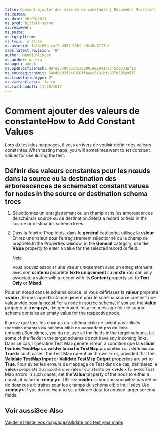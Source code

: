 ```yaml
---
title: Comment ajouter des valeurs de constante | Documents Microsoft
ms.custom: 
ms.date: 06/08/2017
ms.prod: biztalk-server
ms.reviewer: 
ms.suite: 
ms.tgt_pltfrm: 
ms.topic: article
ms.assetid: f46bf66e-caf2-4352-930f-c3c43a5717c3
caps.latest.revision: "8"
author: MandiOhlinger
ms.author: mandia
manager: anneta
ms.openlocfilehash: 9d7ea539b778cc382991e82841dec45db5316f18
ms.sourcegitcommit: 5abd0ed3f9e4858ffaaec5481bfa8878595e95f7
ms.translationtype: MT
ms.contentlocale: fr-FR
ms.lasthandoff: 11/28/2017
---
```

# <a name="how-to-add-constant-values"></a><span data-ttu-id="8f1f1-102">Comment ajouter des valeurs de constante</span><span class="sxs-lookup"><span data-stu-id="8f1f1-102">How to Add Constant Values</span></span>
<span data-ttu-id="8f1f1-103">Lors du test des mappages, il vous arrivera de vouloir définir des valeurs constantes.</span><span class="sxs-lookup"><span data-stu-id="8f1f1-103">When testing maps, you will sometimes want to set constant values for use during the test.</span></span>  
  
## <a name="set-constant-values-for-nodes-in-the-source-or-destination-schema-trees"></a><span data-ttu-id="8f1f1-104">Définir des valeurs constantes pour les nœuds dans la source ou la destination des arborescences de schéma</span><span class="sxs-lookup"><span data-stu-id="8f1f1-104">Set constant values for nodes in the source or destination schema trees</span></span>  
  
1.  <span data-ttu-id="8f1f1-105">Sélectionnez un enregistrement ou un champ dans les arborescences de schémas source ou de destination.</span><span class="sxs-lookup"><span data-stu-id="8f1f1-105">Select a record or field in the source or destination schema trees.</span></span>  
  
2.  <span data-ttu-id="8f1f1-106">Dans la fenêtre Propriétés, dans le **général** catégorie, utilisez la **valeur** Entrez une valeur pour l’enregistrement sélectionné ou le champ de propriété.</span><span class="sxs-lookup"><span data-stu-id="8f1f1-106">In the Properties window, in the **General** category, use the **Value** property to enter a value for the selected record or field.</span></span>  
  
    > [!NOTE]
    >  <span data-ttu-id="8f1f1-107">Vous pouvez associer une valeur uniquement avec un enregistrement avec son **contenu** propriété **texte uniquement** ou **mixte**.</span><span class="sxs-lookup"><span data-stu-id="8f1f1-107">You can only associate a value with a record with its **Content** property set to **Text Only** or **Mixed**.</span></span>  
  
 <span data-ttu-id="8f1f1-108">Pour un nœud dans le schéma source, si vous définissez la **valeur** propriété  **\<vide\>**, le message d’instance généré pour le schéma source contient une valeur vide pour la nœud.</span><span class="sxs-lookup"><span data-stu-id="8f1f1-108">For a node in source schema, if you set the **Value** property to **\<empty\>**, the generated instance message for the source schema contains an empty value for the respective node.</span></span>  
  
 <span data-ttu-id="8f1f1-109">Il arrive que tous les champs du schéma cible ne soient pas utilisés (certains champs du schéma cible ne possèdent pas de liens entrants).</span><span class="sxs-lookup"><span data-stu-id="8f1f1-109">Sometimes, you do not use all the fields in the target schema, i.e. some of the fields in the target schema do not have any incoming links.</span></span> <span data-ttu-id="8f1f1-110">Dans ce cas, l’opération Test Map génère erreur, à condition que la **valider l’entrée TestMap** ou **valider la sortie TestMap** propriétés sont définies sur **True**.</span><span class="sxs-lookup"><span data-stu-id="8f1f1-110">In such cases, the Test Map operation throws error, provided that the **Validate TestMap Input** or **Validate TestMap Output** properties are set to **True**.</span></span> <span data-ttu-id="8f1f1-111">Pour éviter les erreurs de mappage de Test dans ce cas, définissez la **valeur** propriété du nœud à une valeur constante ou  **\<vide\>**.</span><span class="sxs-lookup"><span data-stu-id="8f1f1-111">To avoid Test Map errors in such cases, set the **Value** property of the node to either a constant value or **\<empty\>**.</span></span> <span data-ttu-id="8f1f1-112">Utilisez  **\<vide\>**  si vous ne souhaitez pas définir de données arbitraires pour les champs du schéma cible inutilisées.</span><span class="sxs-lookup"><span data-stu-id="8f1f1-112">Use **\<empty\>** if you do not want to set arbitrary data for unused target schema fields.</span></span>  
  
## <a name="see-also"></a><span data-ttu-id="8f1f1-113">Voir aussi</span><span class="sxs-lookup"><span data-stu-id="8f1f1-113">See Also</span></span>  
[<span data-ttu-id="8f1f1-114">Valider et tester vos mappages</span><span class="sxs-lookup"><span data-stu-id="8f1f1-114">Validate and test your maps</span></span>](../core/how-to-configure-map-validation-and-test-parameters.md)